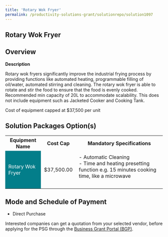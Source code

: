 ```yaml
---
title: 'Rotary Wok Fryer'
permalink: /productivity-solutions-grant/solutionrepo/solution1097
---
```


## Rotary Wok Fryer

## Overview

**Description**

Rotary wok fryers significantly improve the industrial frying process by providing functions like automated heating, programmable filling of oil/water, automated stirring and cleaning. 
The rotary wok fryer is able to rotate and stir the food to ensure that the food is evenly cooked. Recommended min capacity of 20L to accommodate scalability. This does not include equipment such as Jacketed Cooker and Cooking Tank.

Cost of equipment capped at $37,500 per unit 

## Solution Packages Option(s)

<table>
<tr>
<th><b>Equipment Name</b></th>
<th><b>Cost Cap</b></th>
<th><b>Mandatory Specifications</b></th>
</tr>
<tr>
<td style='padding: 10px; background-color: #037E8A; color: #FFFFFF;'>Rotary Wok Fryer</td>
<td style='padding: 10px;'>$37,500.00</td>
<td style='padding: 10px;'>- Automatic Cleaning <br>- Time and heating presetting function e.g. 15 minutes cooking time, like a microwave<br><br></td>
</tr>
</table>

## Mode and Schedule of Payment

 - Direct Purchase

Interested companies can get a quotation from your selected vendor, before applying for the PSG through the <a href='https://www.businessgrants.gov.sg/' target='_blank' rel='noopener'>Business Grant Portal (BGP)</a>.

<script src="/jquery/resize-tables.js"></script>
